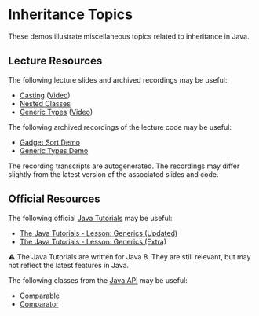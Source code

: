Inheritance Topics
=================================================

These demos illustrate miscellaneous topics related to inheritance in Java.

## Lecture Resources ##

The following lecture slides and archived recordings may be useful:

  - [Casting](https://docs.google.com/presentation/d/e/2PACX-1vScucSAwDq8dHVEu6tumqDjrcOOdYK0dha7hHCgloqdsVrr8VHYbPKwKGvML8Zwp1YRm839wOa3WEOV/pub?start=false&loop=false&delayms=3000) ([Video](https://drive.google.com/file/d/1Rdwp_kCYGd5lBt2NpD5-di9loJ05ZGyd/view?usp=sharing))
  - [Nested Classes](https://docs.google.com/presentation/d/e/2PACX-1vSeqg3U6O_VkZfdI434cdgk0G5TVkTkJ4AzjqQB1GuG1Ti-eKnY_mom9TyYk3_DBLJ5yDSHIkGMo_kr/pub?start=false&loop=false&delayms=3000)
  - [Generic Types](https://docs.google.com/presentation/d/e/2PACX-1vTpTGgMPDYxADKD194mm3gk_OP2ws_eMoc_XcDOii9qBq40dYHUzas5eHPkUbLVJWFRztlOmyyEfpk4/pub?start=false&loop=false&delayms=3000) ([Video](https://drive.google.com/file/d/1nQgjWWZhPalu3bkcWzGkO2v_5_6rc9BF/view?usp=sharing))

The following archived recordings of the lecture code may be useful:

  - [Gadget Sort Demo](https://drive.google.com/file/d/1LLItjwK8SwopHXJdZ7o1vffT1nNvoaEa/view?usp=sharing)
  - [Generic Types Demo](https://drive.google.com/file/d/1Haj475bCoHuTN3TZBAuYgsafkeka8WNA/view?usp=sharing)

The recording transcripts are autogenerated. The recordings may differ slightly from the latest version of the associated slides and code.

## Official Resources ##

The following official [Java Tutorials](http://docs.oracle.com/javase/tutorial/index.html) may be useful:

  - [The Java Tutorials - Lesson: Generics (Updated)](https://docs.oracle.com/javase/tutorial/java/generics/index.html)
  - [The Java Tutorials - Lesson: Generics (Extra)](https://docs.oracle.com/javase/tutorial/extra/generics/index.html)

:warning: The Java Tutorials are written for Java 8. They are still relevant, but may not reflect the latest features in Java.

The following classes from the [Java API](https://www.cs.usfca.edu/~cs272/javadoc/api/) may be useful:

  - [Comparable](https://www.cs.usfca.edu/~cs272/javadoc/api/java.base/java/lang/Comparable.html)
  - [Comparator](https://www.cs.usfca.edu/~cs272/javadoc/api/java.base/java/util/Comparator.html)
